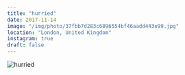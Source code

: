 ```yaml
---
title: "hurried"
date: 2017-11-14
image: "/img/photo/37fbb7d283c6896554bf46aadd443e99.jpg"
location: "London, United Kingdom"
instagram: true
draft: false
---
```


![hurried](/img/photo/37fbb7d283c6896554bf46aadd443e99.jpg)
